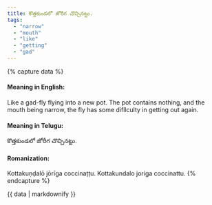 ```yaml
---
title: కొత్తకుండలో జోరీగ చొచ్చినట్టు.
tags:
  - "narrow"
  - "mouth"
  - "like"
  - "getting"
  - "gad"
---
```


{% capture data %}
#### Meaning in English:
Like a gad-fly flying into a new pot.
The pot contains nothing, and the mouth being narrow, the fly has some difllculty in getting out again.

#### Meaning in Telugu:
కొత్తకుండలో జోరీగ చొచ్చినట్టు.

#### Romanization:
Kottakuṇḍalō jōrīga coccinaṭṭu.
Kottakundalo joriga coccinattu.
{% endcapture %}

{{ data | markdownify }}


